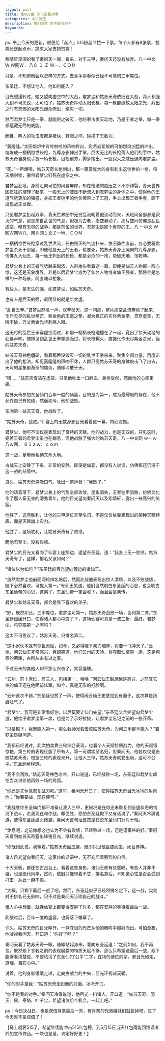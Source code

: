 ```yaml
---
layout: post
title: 第885章 你不是我对手
categories: 太古神王
description: 第885章 你不是我对手
keywords:
---
```


ps. 奉上今天的更新，顺便给『起点』515粉丝节拉一下票，每个人都有8张票，投票还送起点币，跪求大家支持赞赏！

紫晴轩深深的看了秦问天一眼，看来，对于三甲，秦问天还没有放弃。八一中文  Ｗ Ｗ网Ｗ ．八８ １ Ｚ Ｗ一．ＣＯＭ

只是，不知道他会以怎样的方式，去竞争那看似已经不可能的三甲席位。

东圣廷，不想让他入，他如何能入？

目光缓缓转过，她又望向虚空中的大战，君梦尘和姑苏天奇依旧在大战，两人都强大到不可思议，太可怕了，姑苏天奇挥动太阳长枪，每一枪都绽放太阳之光，射出之时有恐怖的太阳光爆杀而出，熔灭一切。

然而君梦尘只是一拳，就能将之破灭，他的拳法惊天动地，乃是王者之拳，每一拳都蕴藏无尽的威能。

而且，两人的攻击度都是极快，转眼之间，碰撞了无数次。

“轰隆隆。”太阳熔炉中有哗啦啦的声响传出，宛若岩浆般的可怕烈焰凶猛的冲出，熔炼成一柄柄惊世长枪，九尊身影伸出手掌，巨大无比的长枪落入他们的手中，姑苏天奇自身也手握一柄长枪，目视前方，脚步踏出，一股寂灭之威压迫向君梦尘。

“死。”一声爆喝，姑苏天奇长枪刺出，那一尊尊庞大的身影刺出这惊世的一枪，将天地封锁，要将君梦尘钉死在虚空之中。

君梦尘狂吼，身前汇聚可怕的风暴屏障，却在枪法的威压之下不断炸裂，青天世界图疯狂的旋转了起来，一股无上的威压不断流入到君梦尘的身体之中，使得他的王道气势更加的强盛，身披王者铠甲的他仿佛带上了王冠，手上出现王者手套，脚下出现战王龙撵。

只见君梦尘抬起双拳，青天世界图中无穷乱流朝着他流动而来，天地间全部都是寂灭的气息，那是来自乱世的气息，似极为古老，虚空暴动了，那片空间仿佛是乱世虚空，唯有无尽的战争，那是荒蛮的世界，君梦尘是那个世界的王。八 一中文 Ｗ网Ｗ网Ｗ八．网８网１文Ｚ一Ｗ．ＣＯＭ

一柄柄惊世长枪穿过乱世洪流，任由毁灭的气流扑来，依旧勇往直前，务必要将君梦尘杀死于那里，即便他是无上的王者，也要死，姑苏天奇身上凝聚的九尊身影，仿佛九大仙王，每一仙王刺出的长枪，都是必杀的一枪，能破天地，荡乾坤。

君梦尘身上的王者气势越来越浓，人群抬头看着这一幕，即便是仙王人物都一阵心惊，这还是天象境界，若是以后君梦尘成为了仙台人物或者仙王强者，那将会是怎样的一种场景，简直难以想象。

有些人，是天生的强，如君梦尘，如姑苏天奇。

也有人是后天的强，最明显的就是华太虚。

“乱世王拳。”君梦尘怒吼一声，双拳破天，这一刹那，整片虚空乱流卷动了起来，化作无尽的乱世拳芒，紫金色的王道之拳，凝为真正的实体紫金拳，贯穿虚空，无所不破，万丈紫金光华刺痛人眼。

这无尽的乱世王拳穿虚空而过，和那一柄柄长枪碰撞在了一起，竟出了惊天动地的狂暴声响，随即见到乱世王拳穿透而过，将长枪辗灭，直接化作无尽紫金之光，轰向姑苏天奇。

姑苏天奇神色僵硬，看着那吞没毁灭一切的乱世王拳杀来，聚集全部力量，再度击出了他的枪法，却见轰隆隆的声响不休，人群只见姑苏天奇的身体被击飞了出去，天穹的星象都渐渐的黯淡，随即消散于天。

“噗……”姑苏天奇站在虚空，只见他吐出一口鲜血，身体受创，然而他的心却更痛。

姑苏天奇参加东圣仙门百年一度的仙宴，目的是为第一，成为最耀眼的存在，他不允许自己有败绩，然而如今，他却战败。

东洲第一姑苏天奇，他战败了。

“姑苏天奇，战败。”仙宴上的无数身影目光看着这一幕，内心震撼。

君梦尘，他可不仅仅是表现出了奇特的天赋，他的战力，也是无双的，只见这时，宛若王者的君梦尘虽也在踹息，但他战胜了强大的姑苏天奇。八一中文网 ｗ一ｗ八ｗ网． ８１ｚｗ．ｃｏｍ

这一战，足够他名扬东州大地。

古战天上安静了下来，非常的安静，即便是仙宴，都没有人说话，仿佛都还沉浸于这一战的结局中。

良久，姑苏天奇深吸口气，吐出一道声音：“我败了。”

他的话音落下，君梦尘身上的气势全部收敛，星象消失，王者铠甲消散，仿佛又化作了那人畜无害的清秀青年，他的目光望向秦问天以及紫晴轩，露出一抹高兴的笑容。

他胜了，这场胜利，让他的三甲席位实至名归，不是仅仅依靠表现出的某种天赋特质，而是天赋加上实力。

他胜了，这场胜利，让姑苏天奇有了败绩。

而他君梦尘，没有败绩。

君梦尘的目光又看向了仙宴上座那边，遥望东圣廷，道：“我身上无一败绩，姑苏天奇有了，这样，排名又该如何？”

“诸位以为如何？”东圣廷的目光望向旁边的诸仙王。

“虽然君梦尘他前面两轮排名略后，然而此战他表现出惊人潜质，以及不败战绩，陛下必然喜欢，可提入第一。”有仙王笑道，他们当然明白东圣廷的心思，也会明白东圣仙帝的心思，这弟子，东圣仙帝一定会收下，而且会是亲传。

君梦尘和姑苏天奇，都会是陛下喜欢的弟子。

“好，既然如此，三甲席位，君梦尘可第一，姑苏天奇战败一场，当列第二席。”东圣廷缓缓开口，使得诸人都心中震了下，这场仙宴可真是一波三折，最终，君梦尘，将夺取第一之席吗？

这太不可思议了，姑苏天奇，只排名第二。

“这小家伙本就有惊世天赋，如今，又必得陛下亲力培养，将要一飞冲天了。”云州，闲云仙王非常高兴，爽朗笑道，他们云州的天骄，将夺取仙宴第一席，这是何等的荣耀，古所从未有过之事。

不过云州的其他人却不那么兴奋了，笑容僵硬。

“云州，前十席位，有三人，包括第一，哈哈。”闲云仙王越想越是高兴，之前其它州的仙王还在他面前炫耀，如今，真是无形的打脸啊。

“云州此次不错。”东圣廷也赞了一声，使得闲云仙王更感觉到有面子，这次算是扬眉吐气了。

“君梦尘，我可是非常看好你，以后莫要让仙门失望。”东圣廷又含笑望向君梦尘道，他给予君梦尘第一席，也是为了示好拉拢，让君梦尘忘记之前的一些芥蒂。

“只是殿下，我既能入第一，那么我师兄若击败姑苏天奇，为何三甲都不能入？”君梦尘质疑问道。

“我都已经说过，此次拍卖靠三轮综合表现，也看个人天赋特质战力，你的天赋很惊艳，第三轮的表现征服了所有人，第一可谓实至名归，但秦问天，他若仅仅是击败姑苏天奇，根据三轮的表现来开，让他入三甲，姑苏天奇就要出局，这可不公平。”东圣廷解释道。

“我不会再败。”姑苏天奇神色冰冷，开口说道，已经战败一场，东圣廷和君梦尘却在当众讨论他再败一场的局面。

“你还是先休息恢复战力吧。”这时，秦问天开口了，使得姑苏天奇目光冰冷的射向他：“你若要战，现在便可。”

“我战胜你东圣仙门都不准备让我入三甲，更何况是在你还未恢复到全盛状态的情况下战斗，若我现在和你战，即便胜，恐怕东圣廷殿下又有话说了。”秦问天冷漠说道，使得东圣廷眉头微皱，秦问天这句话显然是在说东圣仙门针对于他。

“休息吧，之前你想必也认为不会有败绩，已经败过一场，还是谨慎些的好。”秦问天看到姑苏天奇露出锋锐目光，继续说道。

“你既如此说，我等着。”姑苏天奇回应道，随即只见他盘膝而坐，闭目养神。

诸人目光望向秦问天，这家伙的话语中，无不充斥着强烈的自信。

十大天骄，都还在古战台上，看着这些身影，诸仙王都有些感叹，有些人并非不强，也是绝代风华，然而，依旧只能带着不甘，排名靠后，不知道心性是否会受到打击，从此一蹶不振。

“大概，只剩下最后一战了吧，然而，东圣廷似乎已经将排名定下，这一战，实则对于排名已无影响，只不过是秦问天证明自己的战斗。”

诸人心中想着，就连仙宴上都变得安静了许多，都在安静的等待着最后一战。

此战过后，百年一度的盛宴，也将落下帷幕了。

许久，姑苏天奇的目光睁开，一抹夺目的光芒从他的眼眸中爆射而出，可怕至极，他凝视秦问天，开口道：“你好了吗？”

秦问天看了姑苏天奇一眼，随即站起身来，看向东圣廷道：“之前如何，我不再言，既然殿下言我之前的表现展露的特质天赋不够，那么只希望这最后一战，殿下能够看清楚些，不要玷污了东圣仙门‘公平’二字，在场的诸位前辈，都目光如炬，道理，自在心中。”

说着，他的身影缓缓走过，走向古战台的中央，目光环视诸天骄。

“你的对手是我！”姑苏天奇走到他的对面，冰冷开口。

“你不是我的对手。”秦问天冷傲说道，他目光一扫诸人，开口道：“姑苏天奇、羽王、戾、泰塔、叶千尘，希望诸位给个机会，一起上吧。”

ps：今日决战日，也是双倍月票最后一天，有月票的兄弟姐妹们就投掉吧，过了今天就不是双倍了！

【马上就要515了，希望继续能冲击515红包榜，到5月15日当天红包雨能回馈读者外加宣传作品。一块也是爱，肯定好好更！】
